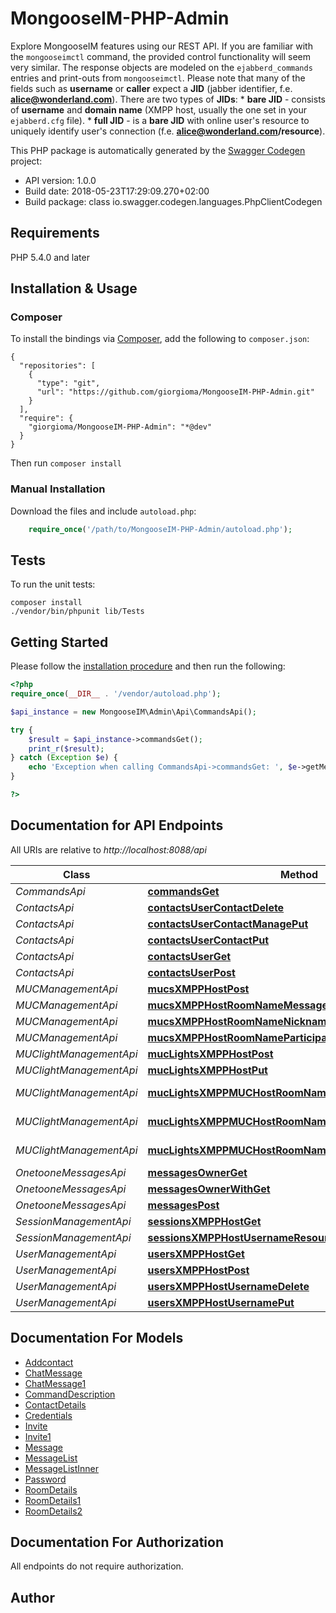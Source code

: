 # MongooseIM-PHP-Admin
Explore MongooseIM features using our REST API.  If you are familiar with the `mongooseimctl` command, the provided control functionality will seem very similar. The response objects are modeled on the `ejabberd_commands` entries and print-outs from `mongooseimctl`.  Please note that many of the fields such as **username** or **caller** expect a **JID** (jabber identifier, f.e. **alice@wonderland.com**). There are two types of **JIDs**:   * **bare JID** - consists of **username** and **domain name** (XMPP host, usually the one set in your `ejabberd.cfg` file).   * **full JID** - is a **bare JID** with online user's resource to uniquely identify user's connection (f.e. **alice@wonderland.com/resource**).

This PHP package is automatically generated by the [Swagger Codegen](https://github.com/swagger-api/swagger-codegen) project:

- API version: 1.0.0
- Build date: 2018-05-23T17:29:09.270+02:00
- Build package: class io.swagger.codegen.languages.PhpClientCodegen

## Requirements

PHP 5.4.0 and later

## Installation & Usage
### Composer

To install the bindings via [Composer](http://getcomposer.org/), add the following to `composer.json`:

```
{
  "repositories": [
    {
      "type": "git",
      "url": "https://github.com/giorgioma/MongooseIM-PHP-Admin.git"
    }
  ],
  "require": {
    "giorgioma/MongooseIM-PHP-Admin": "*@dev"
  }
}
```

Then run `composer install`

### Manual Installation

Download the files and include `autoload.php`:

```php
    require_once('/path/to/MongooseIM-PHP-Admin/autoload.php');
```

## Tests

To run the unit tests:

```
composer install
./vendor/bin/phpunit lib/Tests
```

## Getting Started

Please follow the [installation procedure](#installation--usage) and then run the following:

```php
<?php
require_once(__DIR__ . '/vendor/autoload.php');

$api_instance = new MongooseIM\Admin\Api\CommandsApi();

try {
    $result = $api_instance->commandsGet();
    print_r($result);
} catch (Exception $e) {
    echo 'Exception when calling CommandsApi->commandsGet: ', $e->getMessage(), PHP_EOL;
}

?>
```

## Documentation for API Endpoints

All URIs are relative to *http://localhost:8088/api*

Class | Method | HTTP request | Description
------------ | ------------- | ------------- | -------------
*CommandsApi* | [**commandsGet**](docs/Api/CommandsApi.md#commandsget) | **GET** /commands | 
*ContactsApi* | [**contactsUserContactDelete**](docs/Api/ContactsApi.md#contactsusercontactdelete) | **DELETE** /contacts/{user}/{contact} | 
*ContactsApi* | [**contactsUserContactManagePut**](docs/Api/ContactsApi.md#contactsusercontactmanageput) | **PUT** /contacts/{user}/{contact}/manage | 
*ContactsApi* | [**contactsUserContactPut**](docs/Api/ContactsApi.md#contactsusercontactput) | **PUT** /contacts/{user}/{contact} | 
*ContactsApi* | [**contactsUserGet**](docs/Api/ContactsApi.md#contactsuserget) | **GET** /contacts/{user} | 
*ContactsApi* | [**contactsUserPost**](docs/Api/ContactsApi.md#contactsuserpost) | **POST** /contacts/{user} | 
*MUCManagementApi* | [**mucsXMPPHostPost**](docs/Api/MUCManagementApi.md#mucsxmpphostpost) | **POST** /mucs/{XMPPHost} | 
*MUCManagementApi* | [**mucsXMPPHostRoomNameMessagesPost**](docs/Api/MUCManagementApi.md#mucsxmpphostroomnamemessagespost) | **POST** /mucs/{XMPPHost}/{roomName}/messages | 
*MUCManagementApi* | [**mucsXMPPHostRoomNameNicknameDelete**](docs/Api/MUCManagementApi.md#mucsxmpphostroomnamenicknamedelete) | **DELETE** /mucs/{XMPPHost}/{roomName}/{nickname} | 
*MUCManagementApi* | [**mucsXMPPHostRoomNameParticipantsPost**](docs/Api/MUCManagementApi.md#mucsxmpphostroomnameparticipantspost) | **POST** /mucs/{XMPPHost}/{roomName}/participants | 
*MUClightManagementApi* | [**mucLightsXMPPHostPost**](docs/Api/MUClightManagementApi.md#muclightsxmpphostpost) | **POST** /muc-lights/{XMPPHost} | 
*MUClightManagementApi* | [**mucLightsXMPPHostPut**](docs/Api/MUClightManagementApi.md#muclightsxmpphostput) | **PUT** /muc-lights/{XMPPHost} | 
*MUClightManagementApi* | [**mucLightsXMPPMUCHostRoomNameMessagesPost**](docs/Api/MUClightManagementApi.md#muclightsxmppmuchostroomnamemessagespost) | **POST** /muc-lights/{XMPPMUCHost}/{roomName}/messages | 
*MUClightManagementApi* | [**mucLightsXMPPMUCHostRoomNameParticipantsPost**](docs/Api/MUClightManagementApi.md#muclightsxmppmuchostroomnameparticipantspost) | **POST** /muc-lights/{XMPPMUCHost}/{roomName}/participants | 
*MUClightManagementApi* | [**mucLightsXMPPMUCHostRoomNameUserManagementDelete**](docs/Api/MUClightManagementApi.md#muclightsxmppmuchostroomnameusermanagementdelete) | **DELETE** /muc-lights/{XMPPMUCHost}/{roomName}/{user}/management | 
*OnetooneMessagesApi* | [**messagesOwnerGet**](docs/Api/OnetooneMessagesApi.md#messagesownerget) | **GET** /messages/{owner} | 
*OnetooneMessagesApi* | [**messagesOwnerWithGet**](docs/Api/OnetooneMessagesApi.md#messagesownerwithget) | **GET** /messages/{owner}/{with} | 
*OnetooneMessagesApi* | [**messagesPost**](docs/Api/OnetooneMessagesApi.md#messagespost) | **POST** /messages | 
*SessionManagementApi* | [**sessionsXMPPHostGet**](docs/Api/SessionManagementApi.md#sessionsxmpphostget) | **GET** /sessions/{XMPPHost} | 
*SessionManagementApi* | [**sessionsXMPPHostUsernameResourceDelete**](docs/Api/SessionManagementApi.md#sessionsxmpphostusernameresourcedelete) | **DELETE** /sessions/{XMPPHost}/{username}/{resource} | 
*UserManagementApi* | [**usersXMPPHostGet**](docs/Api/UserManagementApi.md#usersxmpphostget) | **GET** /users/{XMPPHost} | 
*UserManagementApi* | [**usersXMPPHostPost**](docs/Api/UserManagementApi.md#usersxmpphostpost) | **POST** /users/{XMPPHost} | 
*UserManagementApi* | [**usersXMPPHostUsernameDelete**](docs/Api/UserManagementApi.md#usersxmpphostusernamedelete) | **DELETE** /users/{XMPPHost}/{username} | 
*UserManagementApi* | [**usersXMPPHostUsernamePut**](docs/Api/UserManagementApi.md#usersxmpphostusernameput) | **PUT** /users/{XMPPHost}/{username} | 


## Documentation For Models

 - [Addcontact](docs/Model/Addcontact.md)
 - [ChatMessage](docs/Model/ChatMessage.md)
 - [ChatMessage1](docs/Model/ChatMessage1.md)
 - [CommandDescription](docs/Model/CommandDescription.md)
 - [ContactDetails](docs/Model/ContactDetails.md)
 - [Credentials](docs/Model/Credentials.md)
 - [Invite](docs/Model/Invite.md)
 - [Invite1](docs/Model/Invite1.md)
 - [Message](docs/Model/Message.md)
 - [MessageList](docs/Model/MessageList.md)
 - [MessageListInner](docs/Model/MessageListInner.md)
 - [Password](docs/Model/Password.md)
 - [RoomDetails](docs/Model/RoomDetails.md)
 - [RoomDetails1](docs/Model/RoomDetails1.md)
 - [RoomDetails2](docs/Model/RoomDetails2.md)


## Documentation For Authorization

 All endpoints do not require authorization.


## Author




